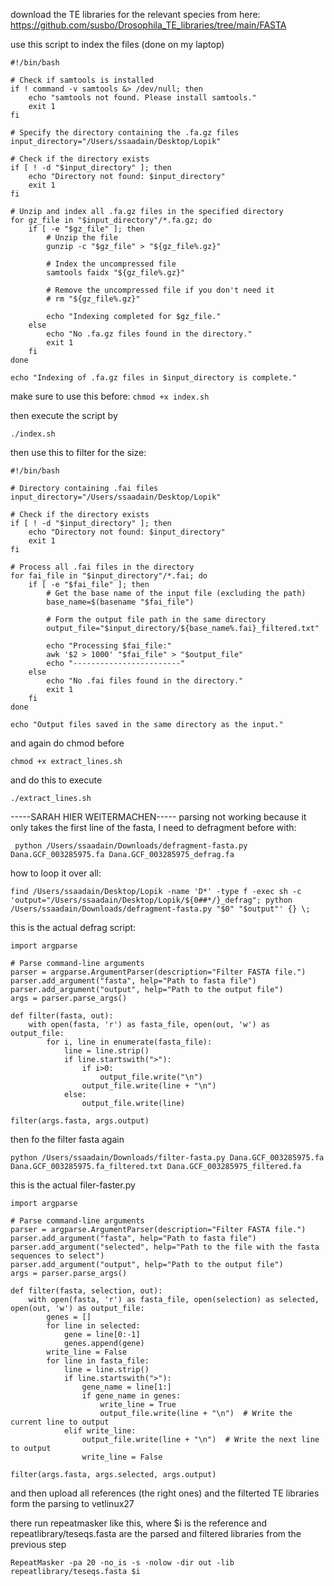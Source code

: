 download the TE libraries for the relevant species from here:
https://github.com/susbo/Drosophila_TE_libraries/tree/main/FASTA

use this script to index the files (done on my laptop)
```
#!/bin/bash

# Check if samtools is installed
if ! command -v samtools &> /dev/null; then
    echo "samtools not found. Please install samtools."
    exit 1
fi

# Specify the directory containing the .fa.gz files
input_directory="/Users/ssaadain/Desktop/Lopik"

# Check if the directory exists
if [ ! -d "$input_directory" ]; then
    echo "Directory not found: $input_directory"
    exit 1
fi

# Unzip and index all .fa.gz files in the specified directory
for gz_file in "$input_directory"/*.fa.gz; do
    if [ -e "$gz_file" ]; then
        # Unzip the file
        gunzip -c "$gz_file" > "${gz_file%.gz}"

        # Index the uncompressed file
        samtools faidx "${gz_file%.gz}"

        # Remove the uncompressed file if you don't need it
        # rm "${gz_file%.gz}"

        echo "Indexing completed for $gz_file."
    else
        echo "No .fa.gz files found in the directory."
        exit 1
    fi
done

echo "Indexing of .fa.gz files in $input_directory is complete."

```

make sure to use this before:
```chmod +x index.sh```

then execute the script by
```
./index.sh
```


then use this to filter for the size:

```
#!/bin/bash

# Directory containing .fai files
input_directory="/Users/ssaadain/Desktop/Lopik"

# Check if the directory exists
if [ ! -d "$input_directory" ]; then
    echo "Directory not found: $input_directory"
    exit 1
fi

# Process all .fai files in the directory
for fai_file in "$input_directory"/*.fai; do
    if [ -e "$fai_file" ]; then
        # Get the base name of the input file (excluding the path)
        base_name=$(basename "$fai_file")
        
        # Form the output file path in the same directory
        output_file="$input_directory/${base_name%.fai}_filtered.txt"
        
        echo "Processing $fai_file:"
        awk '$2 > 1000' "$fai_file" > "$output_file"
        echo "------------------------"
    else
        echo "No .fai files found in the directory."
        exit 1
    fi
done

echo "Output files saved in the same directory as the input."

````

and again do chmod before
```
chmod +x extract_lines.sh
```

and do this to execute
```
./extract_lines.sh
```


-----SARAH HIER WEITERMACHEN-----
parsing not working because it only takes the first line of the fasta, I need to defragment before with:

```
 python /Users/ssaadain/Downloads/defragment-fasta.py Dana.GCF_003285975.fa Dana.GCF_003285975_defrag.fa
```

how to loop it over all:
```
find /Users/ssaadain/Desktop/Lopik -name 'D*' -type f -exec sh -c 'output="/Users/ssaadain/Desktop/Lopik/${0##*/}_defrag"; python /Users/ssaadain/Downloads/defragment-fasta.py "$0" "$output"' {} \;
```

this is the actual defrag script:
```
import argparse

# Parse command-line arguments
parser = argparse.ArgumentParser(description="Filter FASTA file.")
parser.add_argument("fasta", help="Path to fasta file")
parser.add_argument("output", help="Path to the output file")
args = parser.parse_args()

def filter(fasta, out):
    with open(fasta, 'r') as fasta_file, open(out, 'w') as output_file:
        for i, line in enumerate(fasta_file):
            line = line.strip()
            if line.startswith(">"):
                if i>0:
                    output_file.write("\n")
                output_file.write(line + "\n")
            else:
                output_file.write(line)

filter(args.fasta, args.output)
```

then fo the filter fasta again
```
python /Users/ssaadain/Downloads/filter-fasta.py Dana.GCF_003285975.fa Dana.GCF_003285975.fa_filtered.txt Dana.GCF_003285975_filtered.fa
```

this is the actual filer-faster.py
```
import argparse

# Parse command-line arguments
parser = argparse.ArgumentParser(description="Filter FASTA file.")
parser.add_argument("fasta", help="Path to fasta file")
parser.add_argument("selected", help="Path to the file with the fasta sequences to select")
parser.add_argument("output", help="Path to the output file")
args = parser.parse_args()

def filter(fasta, selection, out):
    with open(fasta, 'r') as fasta_file, open(selection) as selected, open(out, 'w') as output_file:
        genes = []
        for line in selected:
            gene = line[0:-1]
            genes.append(gene)
        write_line = False
        for line in fasta_file:
            line = line.strip()
            if line.startswith(">"):
                gene_name = line[1:]
                if gene_name in genes:
                    write_line = True
                    output_file.write(line + "\n")  # Write the current line to output
            elif write_line:
                output_file.write(line + "\n")  # Write the next line to output
                write_line = False

filter(args.fasta, args.selected, args.output)
```
and then upload all references (the right ones) and the filterted TE libraries form the parsing to vetlinux27

there run repeatmasker like this, where $i is the reference and repeatlibrary/teseqs.fasta are the parsed and filtered libraries from the previous step
```
RepeatMasker -pa 20 -no_is -s -nolow -dir out -lib repeatlibrary/teseqs.fasta $i
```





